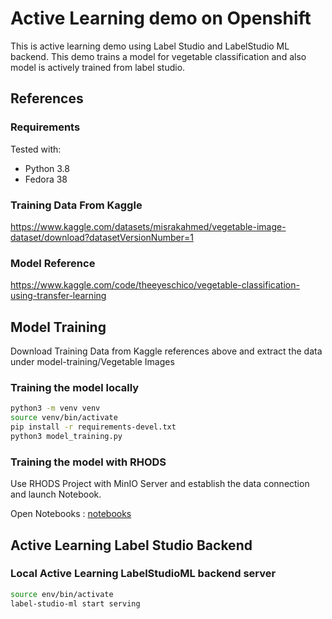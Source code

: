 # Active Learning demo on Openshift

This is active learning demo using Label Studio and LabelStudio ML backend. This demo trains a model for vegetable classification and also model is actively trained from label studio.

## References

### Requirements

Tested with:
- Python 3.8
- Fedora 38

### Training Data From Kaggle
  
https://www.kaggle.com/datasets/misrakahmed/vegetable-image-dataset/download?datasetVersionNumber=1

### Model Reference
  
https://www.kaggle.com/code/theeyeschico/vegetable-classification-using-transfer-learning

## Model Training
  
Download Training Data from Kaggle references above and extract the data under model-training/Vegetable Images

### Training the model locally

```sh
python3 -m venv venv
source venv/bin/activate
pip install -r requirements-devel.txt
python3 model_training.py
```

### Training the model with RHODS

Use RHODS Project with MinIO Server and establish the data connection and launch Notebook.

Open Notebooks : [notebooks](notebooks)

## Active Learning Label Studio Backend

### Local Active Learning LabelStudioML backend server

```sh
source env/bin/activate
label-studio-ml start serving
```
